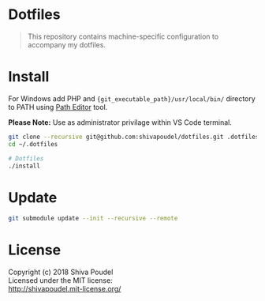 # Dotfiles

> This repository contains machine-specific configuration to accompany my dotfiles.

# Install

For Windows add PHP and `{git_executable_path}/usr/local/bin/` directory to PATH using [Path Editor](https://patheditor2.codeplex.com/) tool.

__Please Note:__ Use as administrator privilage within VS Code terminal.

```bash
git clone --recursive git@github.com:shivapoudel/dotfiles.git .dotfiles
cd ~/.dotfiles

# Dotfiles
./install
```

# Update

```bash
git submodule update --init --recursive --remote
```

# License

Copyright (c) 2018 Shiva Poudel  
Licensed under the MIT license:  
<http://shivapoudel.mit-license.org/>
